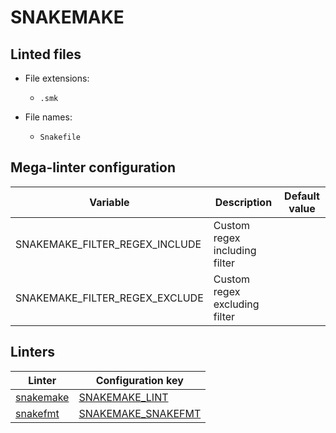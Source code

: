 <!-- markdownlint-disable MD033 MD041 -->
<!-- Generated by .automation/build.py, please do not update manually -->
# SNAKEMAKE

## Linted files

- File extensions:
  - `.smk`

- File names:
  - `Snakefile`

## Mega-linter configuration

| Variable | Description | Default value |
| ----------------- | -------------- | -------------- |
| SNAKEMAKE_FILTER_REGEX_INCLUDE | Custom regex including filter |  |
| SNAKEMAKE_FILTER_REGEX_EXCLUDE | Custom regex excluding filter |  |

## Linters

| Linter | Configuration key |
| ------ | ----------------- |
| [snakemake](https://github.com/nvuillam/mega-linter/tree/master/docs/descriptors/snakemake_snakemake.md#readme) | [SNAKEMAKE_LINT](https://github.com/nvuillam/mega-linter/tree/master/docs/descriptors/snakemake_snakemake.md#readme) |
| [snakefmt](https://github.com/nvuillam/mega-linter/tree/master/docs/descriptors/snakemake_snakefmt.md#readme) | [SNAKEMAKE_SNAKEFMT](https://github.com/nvuillam/mega-linter/tree/master/docs/descriptors/snakemake_snakefmt.md#readme) |

